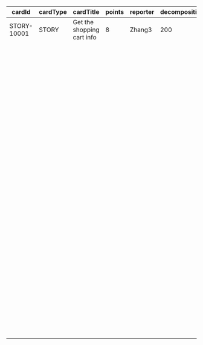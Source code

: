 | cardId | cardType | cardTitle | points | reporter | decompositionCost | startAt | endAt | developer | flowId | process | expectCost | actualCost | blockCost | blockType | blockInstruction | blockConsequence |
| --- | --- | --- | --- | --- | --- | --- | --- | --- | --- | --- | --- | --- | --- | --- | --- | --- |
| STORY-10001 | STORY | Get the shopping cart info | 8 | Zhang3 | 200 | 2021-05-19 | 2021-05-27 | Li4 | 1-1 | 1-1 | 60 | 5 |  |  |  |  |
|  |  |  |  |  |  |  |  |  | 1-1 | 1-2 | 60 | 5 |  |  |  |  |
|  |  |  |  |  |  |  |  |  | 1-1 | 1-1 | 60 | 5 |  |  |  |  |
|  |  |  |  |  |  |  |  |  | 1-2 | 1-3 | 0 | 20 |  |  |  |  |
|  |  |  |  |  |  |  |  |  | 1-3 | 2-1 | 60 | 15 |  |  |  |  |
|  |  |  |  |  |  |  |  |  | 1-4 | 2-2 | 60 | 15 |  |  |  |  |
|  |  |  |  |  |  |  |  |  | 1-5 | 2-3 | 60 | 15 |  |  |  |  |
|  |  |  |  |  |  |  |  |  | 1-6 | 3-1 | 60 | 15 |  |  |  |  |
|  |  |  |  |  |  |  |  |  | 1-7 | 3-2 | 60 | 15 |  |  |  |  |
|  |  |  |  |  |  |  |  |  | 1-8 | 3-3 | 60 | 15 |  |  |  |  |
|  |  |  |  |  |  |  |  |  | 1-9 | 3-6 | 60 | 15 |  |  |  |  |
|  |  |  |  |  |  |  |  |  | 1-10 | 3-7 | 60 | 15 |  |  |  |  |
|  |  |  |  |  |  |  |  |  | 2-1 | 1-2 | 60 | 15 |  |  |  |  |
|  |  |  |  |  |  |  |  |  | 2-2 | 1-3 | 0 | 15 |  |  |  |  |
|  |  |  |  |  |  |  |  |  | 2-3 | 2-1 | 60 | 15 |  |  |  |  |
|  |  |  |  |  |  |  |  |  | 2-4 | 2-2 | 60 | 15 |  |  |  |  |
|  |  |  |  |  |  |  |  |  | 2-5 | 2-3 | 60 | 15 |  |  |  |  |
|  |  |  |  |  |  |  |  |  | 2-6 | 3-1 | 60 | 15 | 100 | STUDY | learn how to retrieve id from jwt in header |  |
|  |  |  |  |  |  |  |  |  | 2-7 | 3-2 | 60 | 15 |  |  |  |  |
|  |  |  |  |  |  |  |  |  | 2-8 | 3-3 | 60 | 15 |  |  |  |  |
|  |  |  |  |  |  |  |  |  | 2-9 | 3-6 | 60 | 30 |  |  |  |  |
|  |  |  |  |  |  |  |  |  | 2-9 | 3-4 | 60 | 20 | 200 | INTEGRATION_TESTING | test feign client with upstream services |  |
|  |  |  |  |  |  |  |  |  | 2-10 | 3-7 | 60 | 15 |  |  |  |  |
|  |  |  |  |  |  |  |  |  | 2-11 | 3-5 | 60 | 15 |  |  |  |  |
|  |  |  |  |  |  |  |  |  | 3-1 | 1-2 | 60 | 15 |  |  |  |  |
|  |  |  |  |  |  |  |  |  | 3-1 | 1-3 | 0 | 15 |  |  |  |  |
|  |  |  |  |  |  |  |  |  | 3-1 | 2-1 | 60 | 15 |  |  |  |  |
|  |  |  |  |  |  |  |  |  | 3-1 | 2-2 | 60 | 15 |  |  |  |  |